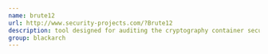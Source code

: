 ```yaml
---
name: brute12
url: http://www.security-projects.com/?Brute12
description: tool designed for auditing the cryptography container security in PKCS12 format. URL : http://www.security-projects.com/?Brute12 Groups : blackarch blackarch-windows blackarch-cracker blackarch-crypto
group: blackarch
---
```

